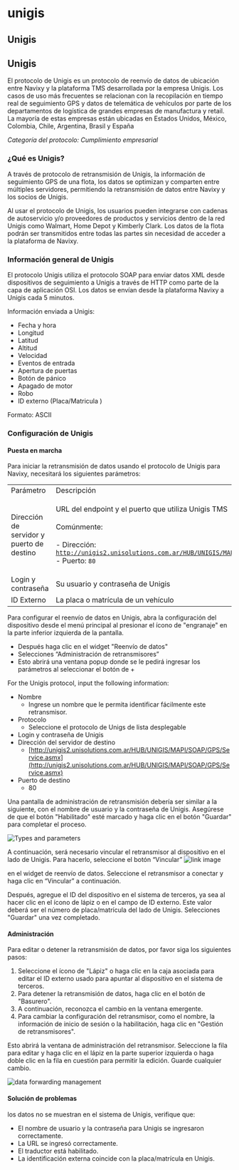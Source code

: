 # unigis

## Unigis

## Unigis

El protocolo de Unigis es un protocolo de reenvío de datos de ubicación entre Navixy y la plataforma TMS desarrollada por la empresa Unigis. Los casos de uso más frecuentes se relacionan con la recopilación en tiempo real de seguimiento GPS y datos de telemática de vehículos por parte de los departamentos de logística de grandes empresas de manufactura y retail. La mayoría de estas empresas están ubicadas en Estados Unidos, México, Colombia, Chile, Argentina, Brasil y España

_Categoría del protocolo: Cumplimiento empresarial_

### ¿Qué es Unigis?

A través de protocolo de retransmisión de Unigis, la información de seguimiento GPS de una flota, los datos se optimizan y comparten entre múltiples servidores, permitiendo la retransmisión de datos entre Navixy y los socios de Unigis.

Al usar el protocolo de Unigis, los usuarios pueden integrarse con cadenas de autoservicio y/o proveedores de productos y servicios dentro de la red Unigis como Walmart, Home Depot y Kimberly Clark. Los datos de la flota podrán ser transmitidos entre todas las partes sin necesidad de acceder a la plataforma de Navixy.

### Información general de Unigis

El protocolo Unigis utiliza el protocolo SOAP para enviar datos XML desde dispositivos de seguimiento a Unigis a través de HTTP como parte de la capa de aplicación OSI. Los datos se envían desde la plataforma Navixy a Unigis cada 5 minutos.

Información enviada a Unigis:

* Fecha y hora
* Longitud
* Latitud
* Altitud
* Velocidad
* Eventos de entrada
* Apertura de puertas
* Botón de pánico
* Apagado de motor
* Robo
* ID externo (Placa/Matricula )

Formato: ASCII

### Configuración de Unigis

#### Puesta en marcha

Para iniciar la retransmisión de datos usando el protocolo de Unigis para Navixy, necesitará los siguientes parámetros:&#x20;

|                                           |                                                                                                                                                                                                                      |
| ----------------------------------------- | -------------------------------------------------------------------------------------------------------------------------------------------------------------------------------------------------------------------- |
| Parámetro                                 | Descripción                                                                                                                                                                                                          |
| Dirección de servidor y puerto de destino | <p>URL del endpoint y el puerto que utiliza Unigis TMS<br><br>Comúnmente:<br><br>- Dirección: <code>http://unigis2.unisolutions.com.ar/HUB/UNIGIS/MAPI/SOAP/GPS/Service.asmx</code><br>- Puerto: <code>80</code></p> |
| Login y contraseña                        | Su usuario y contraseña de Unigis                                                                                                                                                                                    |
| ID Externo                                | La placa o matrícula de un vehículo                                                                                                                                                                                  |

Para configurar el reenvío de datos en Unigis, abra la configuración del dispositivo desde el menú principal al presionar el ícono de "engranaje" en la parte inferior izquierda de la pantalla.

* Después haga clic en el widget "Reenvío de datos"
* Selecciones “Administración de retransmisores”
* Esto abrirá una ventana popup donde se le pedirá ingresar los parámetros al seleccionar el botón de +

For the Unigis protocol, input the following information:

* Nombre
  * Ingrese un nombre que le permita identificar fácilmente este retransmisor.
* Protocolo
  * Seleccione el protocolo de Unigs de lista desplegable
* Login y contraseña de Unigis
* Dirección del servidor de destino
  * [http://unigis2.unisolutions.com.ar/HUB/UNIGIS/MAPI/SOAP/GPS/Service.asmx](http://unigis2.unisolutions.com.ar/HUB/UNIGIS/MAPI/SOAP/GPS/Service.asmx)
* Puerto de destino
  * 80

Una pantalla de administración de retransmisión debería ser similar a la siguiente, con el nombre de usuario y la contraseña de Unigis. Asegúrese de que el botón "Habilitado" esté marcado y haga clic en el botón "Guardar" para completar el proceso.

![Types and parameters](https://www.navixy.com/wp-content/uploads/2022/08/pasted-image-0-600x112.png)

A continuación, será necesario vincular el retransmisor al dispositivo en el lado de Unigis. Para hacerlo, seleccione el botón “Vincular” ![link image](https://www.navixy.com/wp-content/uploads/2022/08/image-3.png)

en el widget de reenvío de datos. Seleccione el retransmisor a conectar y haga clic en “Vincular” a continuación.

Después, agregue el ID del dispositivo en el sistema de terceros, ya sea al hacer clic en el ícono de lápiz o en el campo de ID externo. Este valor deberá ser el número de placa/matrícula del lado de Unigis. Selecciones "Guardar" una vez completado.

#### Administración

Para editar o detener la retransmisión de datos, por favor siga los siguientes pasos:

1. Seleccione el ícono de "Lápiz" o haga clic en la caja asociada para editar el ID externo usado para apuntar al dispositivo en el sistema de terceros.
2. Para detener la retransmisión de datos, haga clic en el botón de "Basurero".
3. A continuación, reconozca el cambio en la ventana emergente.
4. Para cambiar la configuración del retransmisor, como el nombre, la información de inicio de sesión o la habilitación, haga clic en "Gestión de retransmisores".

Esto abrirá la ventana de administración del retransmisor. Seleccione la fila para editar y haga clic en el lápiz en la parte superior izquierda o haga doble clic en la fila en cuestión para permitir la edición. Guarde cualquier cambio.

![data forwarding management](https://www.navixy.com/wp-content/uploads/2022/08/pasted-image-0-1-600x96.png)

#### Solución de problemas

los datos no se muestran en el sistema de Unigis, verifique que:

* El nombre de usuario y la contraseña para Unigis se ingresaron correctamente.
* La URL se ingresó correctamente.
* El traductor está habilitado.
* La identificación externa coincide con la placa/matrícula en Unigis.
